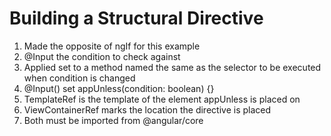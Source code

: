 # Building a Structural Directive
01. Made the opposite of ngIf for this example
02. @Input the condition to check against
03. Applied set to a method named the same as the selector to be executed when condition is changed
04. @Input() set appUnless(condition: boolean) {}
05. TemplateRef<any> is the template of the element appUnless is placed on
06. ViewContainerRef marks the location the directive is placed
07. Both must be imported from @angular/core 